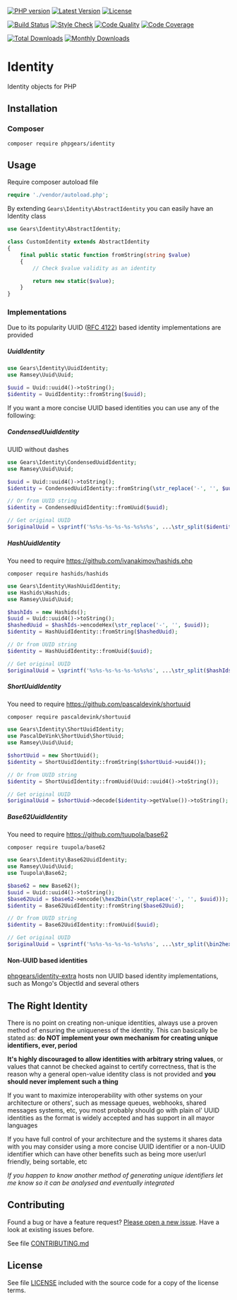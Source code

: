 [![PHP version](https://img.shields.io/badge/PHP-%3E%3D7.1-8892BF.svg?style=flat-square)](http://php.net)
[![Latest Version](https://img.shields.io/packagist/v/phpgears/identity.svg?style=flat-square)](https://packagist.org/packages/phpgears/identity)
[![License](https://img.shields.io/github/license/phpgears/identity.svg?style=flat-square)](https://github.com/phpgears/identity/blob/master/LICENSE)

[![Build Status](https://img.shields.io/travis/phpgears/identity.svg?style=flat-square)](https://travis-ci.org/phpgears/identity)
[![Style Check](https://styleci.io/repos/149015417/shield)](https://styleci.io/repos/149015417)
[![Code Quality](https://img.shields.io/scrutinizer/g/phpgears/identity.svg?style=flat-square)](https://scrutinizer-ci.com/g/phpgears/identity)
[![Code Coverage](https://img.shields.io/coveralls/phpgears/identity.svg?style=flat-square)](https://coveralls.io/github/phpgears/identity)

[![Total Downloads](https://img.shields.io/packagist/dt/phpgears/identity.svg?style=flat-square)](https://packagist.org/packages/phpgears/identity/stats)
[![Monthly Downloads](https://img.shields.io/packagist/dm/phpgears/identity.svg?style=flat-square)](https://packagist.org/packages/phpgears/identity/stats)

# Identity

Identity objects for PHP

## Installation

### Composer

```
composer require phpgears/identity
```

## Usage

Require composer autoload file

```php
require './vendor/autoload.php';
```

By extending `Gears\Identity\AbstractIdentity` you can easily have an Identity class

```php
use Gears\Identity\AbstractIdentity;

class CustomIdentity extends AbstractIdentity
{
    final public static function fromString(string $value)
    {
        // Check $value validity as an identity

        return new static($value);
    }
}
```

### Implementations

Due to its popularity UUID ([RFC 4122](http://tools.ietf.org/html/rfc4122)) based identity implementations are provided

##### UuidIdentity

```php
use Gears\Identity\UuidIdentity;
use Ramsey\Uuid\Uuid;

$uuid = Uuid::uuid4()->toString();
$identity = UuidIdentity::fromString($uuid);
```

If you want a more concise UUID based identities you can use any of the following:

##### CondensedUuidIdentity

UUID without dashes

```php
use Gears\Identity\CondensedUuidIdentity;
use Ramsey\Uuid\Uuid;

$uuid = Uuid::uuid4()->toString();
$identity = CondensedUuidIdentity::fromString(\str_replace('-', '', $uuid));

// Or from UUID string
$identity = CondensedUuidIdentity::fromUuid($uuid);

// Get original UUID
$originalUuid = \sprintf('%s%s-%s-%s-%s-%s%s%s', ...\str_split($identity->getValue(), 4));
```

##### HashUuidIdentity

You need to require https://github.com/ivanakimov/hashids.php

```
composer require hashids/hashids
```

```php
use Gears\Identity\HashUuidIdentity;
use Hashids\Hashids;
use Ramsey\Uuid\Uuid;

$hashIds = new Hashids();
$uuid = Uuid::uuid4()->toString();
$hashedUuid = $hashIds->encodeHex(\str_replace('-', '', $uuid));
$identity = HashUuidIdentity::fromString($hashedUuid);

// Or from UUID string
$identity = HashUuidIdentity::fromUuid($uuid);

// Get original UUID
$originalUuid = \sprintf('%s%s-%s-%s-%s-%s%s%s', ...\str_split($hashIds->decodeHex($identity->getValue()), 4));
```

##### ShortUuidIdentity

You need to require https://github.com/pascaldevink/shortuuid

```
composer require pascaldevink/shortuuid
```

```php
use Gears\Identity\ShortUuidIdentity;
use PascalDeVink\ShortUuid\ShortUuid;
use Ramsey\Uuid\Uuid;

$shortUuid = new ShortUuid();
$identity = ShortUuidIdentity::fromString($shortUuid->uuid4());

// Or from UUID string
$identity = ShortUuidIdentity::fromUuid(Uuid::uuid4()->toString());

// Get original UUID
$originalUuid = $shortUuid->decode($identity->getValue())->toString();
```

##### Base62UuidIdentity

You need to require https://github.com/tuupola/base62

```
composer require tuupola/base62
```

```php
use Gears\Identity\Base62UuidIdentity;
use Ramsey\Uuid\Uuid;
use Tuupola\Base62;

$base62 = new Base62();
$uuid = Uuid::uuid4()->toString();
$base62Uuid = $base62->encode(\hex2bin(\str_replace('-', '', $uuid)));
$identity = Base62UuidIdentity::fromString($base62Uuid);

// Or from UUID string
$identity = Base62UuidIdentity::fromUuid($uuid);

// Get original UUID
$originalUuid = \sprintf('%s%s-%s-%s-%s-%s%s%s', ...\str_split(\bin2hex($base62->decode($identity->getValue())), 4));
```

#### Non-UUID based identities

[phpgears/identity-extra](https://github.com/phpgears/identity-extra) hosts non UUID based identity implementations, such as Mongo's ObjectId and several others

## The Right Identity

There is no point on creating non-unique identities, always use a proven method of ensuring the uniqueness of the identity. This can basically be stated as: **do NOT implement your own mechanism for creating unique identifiers, ever, period**

**It's highly discouraged to allow identities with arbitrary string values**, or values that cannot be checked against to certify correctness, that is the reason why a general open-value identity class is not provided and **you should never implement such a thing**

If you want to maximize interoperability with other systems on your architecture or others', such as message queues, webhooks, shared messages systems, etc, you most probably should go with plain ol' UUID identities as the format is widely accepted and has support in all mayor languages

If you have full control of your architecture and the systems it shares data with you may consider using a more concise UUID identifier or a non-UUID identifier which can have other benefits such as being more user/url friendly, being sortable, etc

_If you happen to know another method of generating unique identifiers let me know so it can be analysed and eventually integrated_

## Contributing

Found a bug or have a feature request? [Please open a new issue](https://github.com/phpgears/identity/issues). Have a look at existing issues before.

See file [CONTRIBUTING.md](https://github.com/phpgears/identity/blob/master/CONTRIBUTING.md)

## License

See file [LICENSE](https://github.com/phpgears/identity/blob/master/LICENSE) included with the source code for a copy of the license terms.
